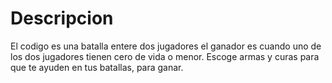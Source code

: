 # Descripcion 
El codigo es una batalla entere dos jugadores el ganador es cuando uno de los dos jugadores tienen cero de vida o menor. Escoge armas y curas para que te ayuden en tus batallas, para ganar. 
